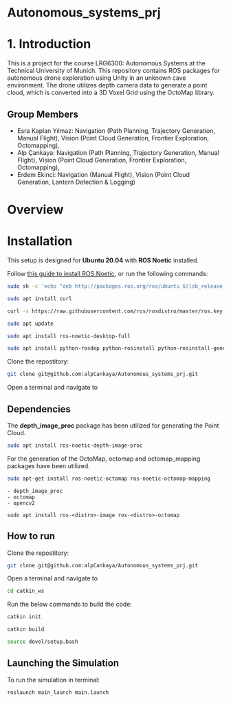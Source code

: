 # Autonomous_systems_prj
# 1. Introduction
This is a project for the course LRG6300: Autonomous Systems at the Technical University of Munich.
This repository contains ROS packages for autonomous drone exploration using Unity in an unknown cave environment. The drone utilizes depth camera data to generate a point cloud, which is converted into a 3D Voxel Grid using the OctoMap library.
## Group Members
- Esra Kaplan Yılmaz: Navigation (Path Planning, Trajectory Generation, Manual Flight), Vision (Point Cloud Generation, Frontier Exploration, Octomapping),
- Alp Çankaya: Navigation (Path Planning, Trajectory Generation, Manual Flight), Vision (Point Cloud Generation, Frontier Exploration, Octomapping),  
- Erdem Ekinci: Navigation (Manual Flight), Vision (Point Cloud Generation, Lantern Detection & Logging)  
# Overview


# Installation
This setup is designed for **Ubuntu 20.04** with **ROS Noetic** installed.  

Follow [this guide to install ROS Noetic](http://wiki.ros.org/noetic/Installation), or run the following commands:  

```bash 
sudo sh -c 'echo "deb http://packages.ros.org/ros/ubuntu $(lsb_release -sc) main" > /etc/apt/sources.list.d/ros-latest.list'
```
```bash 
sudo apt install curl
```
```bash 
curl -s https://raw.githubusercontent.com/ros/rosdistro/master/ros.key | sudo apt-key add -
```
```bash 
sudo apt update
```
```bash 
sudo apt install ros-noetic-desktop-full
```
```bash 
sudo apt install python-rosdep python-rosinstall python-rosinstall-generator python-wstool build-essential
```

Clone the repostitory: 
```bash
git clone git@github.com:alpCankaya/Autonomous_systems_prj.git 
```
Open a terminal and navigate to 


## Dependencies 
The **depth_image_proc** package has been utilized for generating the Point Cloud. 
```bash
sudo apt install ros-noetic-depth-image-proc 
```
For the generation of the OctoMap, octomap and octomap_mapping packages have been utilized.
```bash
sudo apt-get install ros-noetic-octomap ros-noetic-octomap-mapping
```
    - depth_image_proc 
    - octomap
    - opencv2

`sudo apt install ros-<distro>-image ros-<distro>-octomap`

## How to run

Clone the repostitory: 
```bash
git clone git@github.com:alpCankaya/Autonomous_systems_prj.git 
```
Open a terminal and navigate to 
```bash
cd catkin_ws 
```
Run the below commands to build the code: 
```bash
catkin init
```
```bash
catkin build
```
```bash
source devel/setup.bash
```

## Launching the Simulation 
To run the simulation in terminal: 
```bash
roslaunch main_launch main.launch
```

